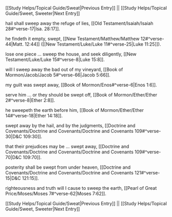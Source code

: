 [[Study Helps/Topical Guide/Sweat|Previous Entry]]  ||  [[Study Helps/Topical Guide/Sweet, Sweeter|Next Entry]]

 hail shall sweep away the refuge of lies, [[Old Testament/Isaiah/Isaiah 28#^verse-17|Isa. 28:17]].

 he findeth it empty, swept, [[New Testament/Matthew/Matthew 12#^verse-44|Matt. 12:44]] ([[New Testament/Luke/Luke 11#^verse-25|Luke 11:25]]).

 lose one piece ... sweep the house, and seek diligently, [[New Testament/Luke/Luke 15#^verse-8|Luke 15:8]].

 will I sweep away the bad out of my vineyard, [[Book of Mormon/Jacob/Jacob 5#^verse-66|Jacob 5:66]].

 my guilt was swept away, [[Book of Mormon/Enos#^verse-6|Enos 1:6]].

 serve him ... or they should be swept off, [[Book of Mormon/Ether/Ether 2#^verse-8|Ether 2:8]].

 he sweepeth the earth before him, [[Book of Mormon/Ether/Ether 14#^verse-18|Ether 14:18]].

 swept away by the hail, and by the judgments, [[Doctrine and Covenants/Doctrine and Covenants/Doctrine and Covenants 109#^verse-30|D&C 109:30]].

 that their prejudices may be ... swept away, [[Doctrine and Covenants/Doctrine and Covenants/Doctrine and Covenants 109#^verse-70|D&C 109:70]].

 posterity shall be swept from under heaven, [[Doctrine and Covenants/Doctrine and Covenants/Doctrine and Covenants 121#^verse-15|D&C 121:15]].

 righteousness and truth will I cause to sweep the earth, [[Pearl of Great Price/Moses/Moses 7#^verse-62|Moses 7:62]].

[[Study Helps/Topical Guide/Sweat|Previous Entry]]  ||  [[Study Helps/Topical Guide/Sweet, Sweeter|Next Entry]]